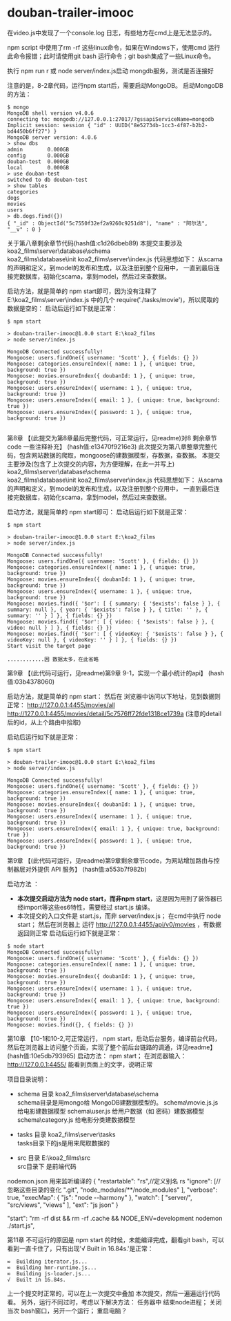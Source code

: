 # douban-trailer-imooc

在video.js中发现了一个console.log 日志，有些地方在cmd上是无法显示的。

npm script 中使用了rm -rf 这些linux命令，如果在Windows下，使用cmd 运行此命令报错；此时请使用git bash 运行命令；git bash集成了一些Linux命令。

执行 npm run r 或 node server/index.js启动 mongdb服务，测试是否连接好

注意的是，8-2章代码，运行npm start后，需要启动MongoDB。
启动MongoDB的方法：
```
$ mongo
MongoDB shell version v4.0.6
connecting to: mongodb://127.0.0.1:27017/?gssapiServiceName=mongodb
Implicit session: session { "id" : UUID("8e52734b-1cc3-4f87-b2b2-bd4450b6ff27") }
MongoDB server version: 4.0.6
> show dbs
admin        0.000GB
config       0.000GB
douban-test  0.000GB
local        0.000GB
> use douban-test
switched to db douban-test
> show tables
categories
dogs
movies
users
> db.dogs.find({})
{ "_id" : ObjectId("5c7550f32ef2a9260c9251d8"), "name" : "阿尔法", "__v" : 0 }

```

关于第八章剩余章节代码(hash值:c1d26dbeb89)
本提交主要涉及 
koa2_films\server\database\schema\
koa2_films\database\init
koa2_films\server\index.js
代码思想如下：
从scama 的声明和定义，到model的发布和生成，以及注册到整个应用中，
一直到最后连接完数据库，初始化scama，拿到model，然后过来查数据。

启动方法，就是简单的 npm start即可，因为没有注释了E:\koa2_films\server\index.js 中的几个 require('./tasks/movie')，所以爬取的数据是空的：
启动后运行如下就是正常：
```
$ npm start

> douban-trailer-imooc@1.0.0 start E:\koa2_films
> node server/index.js

MongoDB Connected successfully!
Mongoose: users.findOne({ username: 'Scott' }, { fields: {} })
Mongoose: categories.ensureIndex({ name: 1 }, { unique: true, background: true })
Mongoose: movies.ensureIndex({ doubanId: 1 }, { unique: true, background: true })
Mongoose: users.ensureIndex({ username: 1 }, { unique: true, background: true })
Mongoose: users.ensureIndex({ email: 1 }, { unique: true, background: true })
Mongoose: users.ensureIndex({ password: 1 }, { unique: true, background: true })


```


第8章 【(此提交为第8章最后完整代码，可正常运行，见readme)对8 剩余章节 code 一些注释补充】 (hash值:e13470f9216e3) 
此次提交为第八章整章完整代码，包含网站数据的爬取，mongoose的建数据模型，存数据，查数据。
本提交主要涉及(包含了上次提交的内容，为方便理解，在此一并写上)
koa2_films\server\database\schema\
koa2_films\database\init
koa2_films\server\index.js
代码思想如下：
从scama 的声明和定义，到model的发布和生成，以及注册到整个应用中，
一直到最后连接完数据库，初始化scama，拿到model，然后过来查数据。


启动方法，就是简单的 npm start即可：
启动后运行如下就是正常：
```
$ npm start

> douban-trailer-imooc@1.0.0 start E:\koa2_films
> node server/index.js

MongoDB Connected successfully!
Mongoose: users.findOne({ username: 'Scott' }, { fields: {} })
Mongoose: categories.ensureIndex({ name: 1 }, { unique: true, background: true })
Mongoose: movies.ensureIndex({ doubanId: 1 }, { unique: true, background: true })
Mongoose: users.ensureIndex({ username: 1 }, { unique: true, background: true })
Mongoose: movies.find({ '$or': [ { summary: { '$exists': false } }, { summary: null }, { year: { '$exists': false } }, { title: '' }, { summary: '' } ] }, { fields: {} })
Mongoose: movies.find({ '$or': [ { video: { '$exists': false } }, { video: null } ] }, { fields: {} })
Mongoose: movies.find({ '$or': [ { videoKey: { '$exists': false } }, { videoKey: null }, { videoKey: '' } ] }, { fields: {} })
Start visit the target page

............因 数据太多，在此省略

```


第9章 【(此代码可运行，见readme)第9章 9-1，实现一个最小统计的api】 (hash值:03b4378060) 

启动方法，就是简单的 npm start：
然后在 浏览器中访问以下地址，见到数据则正常：
http://127.0.0.1:4455/movies/all
http://127.0.0.1:4455/movies/detail/5c7576ff72fde1318ce1739a  (注意的detail后的id，从上个路由中拾取)

启动后运行如下就是正常：
```
$ npm start

> douban-trailer-imooc@1.0.0 start E:\koa2_films
> node server/index.js

MongoDB Connected successfully!
Mongoose: users.findOne({ username: 'Scott' }, { fields: {} })
Mongoose: categories.ensureIndex({ name: 1 }, { unique: true, background: true })
Mongoose: movies.ensureIndex({ doubanId: 1 }, { unique: true, background: true })
Mongoose: users.ensureIndex({ username: 1 }, { unique: true, background: true })
Mongoose: users.ensureIndex({ email: 1 }, { unique: true, background: true })
Mongoose: users.ensureIndex({ password: 1 }, { unique: true, background: true })

```

第9章 【(此代码可运行，见readme)第9章剩余章节code，为网站增加路由与控制器层对外提供 API 服务】 (hash值:a553b7f982b) 

启动方法 ：
- **本次提交启动方法为 node start，而非npm start**，这是因为用到了装饰器已经import等这些es6特性，需要经过
start.js 编译。
- 本次提交的入口文件是 start.js，而非 server/index.js；
在cmd中执行 node start；
然后在浏览器上 运行 http://127.0.0.1:4455/api/v0/movies  ，有数据返回则正常
启动后运行如下就是正常：
```
$ node start
MongoDB Connected successfully!
Mongoose: users.findOne({ username: 'Scott' }, { fields: {} })
Mongoose: categories.ensureIndex({ name: 1 }, { unique: true, background: true })
Mongoose: movies.ensureIndex({ doubanId: 1 }, { unique: true, background: true })
Mongoose: users.ensureIndex({ username: 1 }, { unique: true, background: true })
Mongoose: users.ensureIndex({ email: 1 }, { unique: true, background: true })
Mongoose: users.ensureIndex({ password: 1 }, { unique: true, background: true })
Mongoose: movies.find({}, { fields: {} })

```


第10章 【10-1和10-2,可正常运行， npm start，启动后台服务，编译前台代码，然后在浏览器上访问整个页面，实现了整个前后台链路的调通，详见readme】 (hash值:10e5db793965) 
启动方法：
npm start；
在浏览器输入：http://127.0.0.1:4455/
能看到页面上的文字，说明正常




项目目录说明：
- schema 目录
koa2_films\server\database\schema\
schema目录是用mongo给 MongoDB建数据模型的。
schema\movie.js.js 给电影建数据模型
schema\user.js 给用户数据（如 密码）建数据模型
schema\category.js 给电影分类建数据模型

- tasks 目录
koa2_films\server\tasks\
tasks目录下的js是用来爬取数据的

- src 目录
E:\koa2_films\src\
src目录下 是前端代码

nodemon.json  用来监听编译的
{
  "restartable": "rs",//定义别名 rs
  "ignore": [//忽略这些目录的变化
    ".git",
    "node_modules/**/node_modules" 
  ],
  "verbose": true,
  "execMap": {
    "js": "node --harmony"
  },
  "watch": [
    "server/",
    "src/views",
    "views"
  ],
  "ext": "js json"
}

<!-- 删除dist，删除.cache，设置环境变量，使用nodemon启动 start.js -->
  "start": "rm -rf dist && rm -rf .cache && NODE_ENV=development nodemon ./start.js",




第11章
不可运行的原因是 npm start 的时候，未能编译完成，翻看git bash，可以看到一直卡住了，只有出现'√  Built in 16.84s.'是正常：
```
∞  Building iterator.js...
∞  Building hmr-runtime.js...
∞  Building js-loader.js...
√  Built in 16.84s.
```
上一个提交时正常的，可以在上一次提交中叠加 本次提交，然后一遍遍运行代码看。
另外，运行不同过时，考虑以下解决方法：
任务器中 结束node进程；
关闭当次 bash窗口，另开一个运行；
重启电脑？